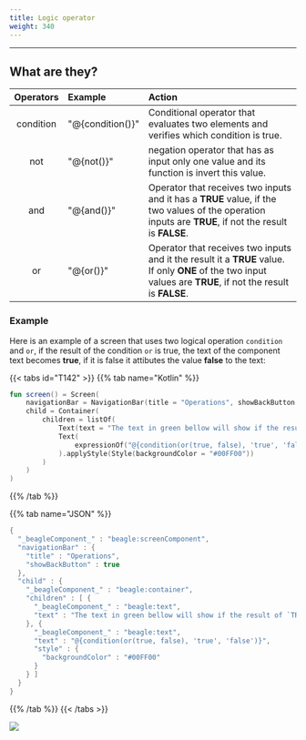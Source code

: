 ```yaml
---
title: Logic operator
weight: 340
---
```


---

## What are they? 

| Operators | Example | Action  |
| :---: | :--- | :--- |
| condition | "@{condition\(\)}" | Conditional operator that evaluates two elements and verifies which condition is true. |
| not | "@{not\(\)}" | negation operator that has as input only one value and its function is invert this value.  |
| and | "@{and\(\)}" | Operator that receives two inputs and it has a **TRUE** value, if the two values of the operation inputs are **TRUE**, if not the result is **FALSE**.  |
| or | "@{or\(\)}" | Operator that receives two inputs and it the result it a **TRUE** value. If only **ONE** of the two input values are **TRUE**, if not the result is **FALSE**.  |

### Example 

Here is an example of a screen that uses two logical operation  `condition` and `or`, if the result of the condition `or` is true, the text of the component text becomes **true**, if it is false it attibutes the value **false** to the text: 

{{< tabs id="T142" >}}
{{% tab name="Kotlin" %}}
```kotlin
fun screen() = Screen(
    navigationBar = NavigationBar(title = "Operations", showBackButton = true),
    child = Container(
        children = listOf(
            Text(text = "The text in green bellow will show if the result of `TRUE OR FALSE"),
            Text(
                expressionOf("@{condition(or(true, false), 'true', 'false')}")
            ).applyStyle(Style(backgroundColor = "#00FF00"))
        )
    )
)
```
{{% /tab %}}

{{% tab name="JSON" %}}
```kotlin
{
  "_beagleComponent_" : "beagle:screenComponent",
  "navigationBar" : {
    "title" : "Operations",
    "showBackButton" : true
  },
  "child" : {
    "_beagleComponent_" : "beagle:container",
    "children" : [ {
      "_beagleComponent_" : "beagle:text",
      "text" : "The text in green bellow will show if the result of `TRUE OR FALSE"
    }, {
      "_beagleComponent_" : "beagle:text",
      "text" : "@{condition(or(true, false), 'true', 'false')}",
      "style" : {
        "backgroundColor" : "#00FF00"
      }
    } ]
  }
}
```
{{% /tab %}}
{{< /tabs >}}

![](/logic.png)
